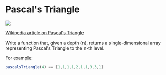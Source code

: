 # Pascal's Triangle

![](https://upload.wikimedia.org/wikipedia/commons/0/0d/PascalTriangleAnimated2.gif)

[Wikipedia article on Pascal's Triangle](http://en.wikipedia.org/wiki/Pascal's_triangle)

Write a function that, given a depth (n), returns a single-dimensional array representing Pascal's Triangle to the n-th level.

For example:

```javascript
pascalsTriangle(4) == [1,1,1,1,2,1,1,3,3,1]
```

